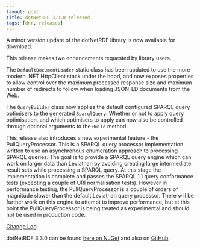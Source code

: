 ```yaml
---
layout: post
title: dotNetRDF 3.3.0 released
tags: [dnr, releases]
---
```


A minor version update of the dotNetRDF library is now available for download. 

This release makes two enhancements requested by library users. 

The `DefaultDocumentLoader` static class has been updated to use the more modern
.NET HttpClient stack under the hood, and now exposes properties to allow control over the maximum processed response size and maximum number 
of redirects to follow when loading JSON-LD documents from the Web.

The `QueryBuilder` class now applies the default configured SPARQL query optimisers to the generated `SparqlQuery`. Whether or not to apply
query optimisation, and which optimisers to apply can now also be controlled through optional arguments to the `Build` method.


This release also introduces a new experimental feature - the PullQueryProcessor. This is a SPARQL query processor implementation
written to use an asynchronous enumeration approach to processing SPARQL queries. The goal is to provide a SPARQL query engine
which can work on larger data than Leviathan by avoiding creating large intermediate result sets while processing a SPARQL query.
At this stage the implementation is complete and passes the SPARQL 1.1 query conformance tests (excepting a couple of URI normalisation tests).
However in performance testing, the PullQueryProcessor is a couple of orders of magnitude slower than the default Leviathan query processor.
There will be further work on this engine to attempt to improve performance, but at this point the PullQueryProcessor is being
treated as experimental and should not be used in production code.

[Change Log](https://github.com/dotnetrdf/dotnetrdf/blob/master/ChangeLog.txt).

dotNetRDF 3.3.0 can be found [here on NuGet](https://www.nuget.org/packages/dotNetRDF/3.3.0) and also on [GitHub](https://github.com/dotnetrdf/dotnetrdf/releases/tag/v3.3.0).
